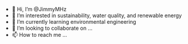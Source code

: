 - 👋 Hi, I’m @JimmyMHz
- 👀 I’m interested in sustainability, water quality, and renewable energy
- 🌱 I’m currently learning environmental engineering
- 💞️ I’m looking to collaborate on ...
- 📫 How to reach me ...

<!---
JimmyMHz/JimmyMHz is a ✨ special ✨ repository because its `README.md` (this file) appears on your GitHub profile.
You can click the Preview link to take a look at your changes.
--->
